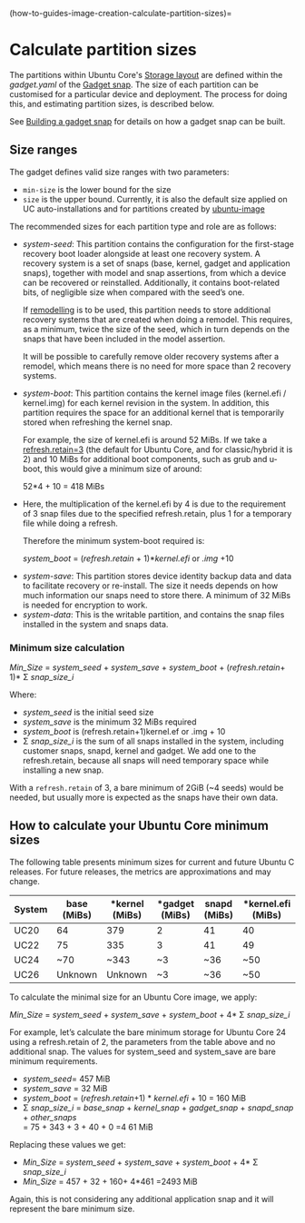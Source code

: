 (how-to-guides-image-creation-calculate-partition-sizes)=
# Calculate partition sizes

The partitions within Ubuntu Core's [Storage layout](/explanation/core-elements/storage-layout) are defined within the _gadget.yaml_ of the [Gadget snap](/reference/gadget-snap-format). The size of each partition can be customised for a particular device and deployment. The process for doing this, and estimating partition sizes, is described below.

See [Building a gadget snap](/how-to-guides/image-creation/build-a-gadget-snap) for details on how a gadget snap can be built. 

## Size ranges

The gadget defines valid size ranges with two parameters:

* `min-size` is the lower bound for the size
* `size` is the upper bound. Currently, it is also the default size applied on UC auto-installations and for partitions created by [ubuntu-image](/how-to-guides/image-creation/use-ubuntu-image)

The recommended sizes for each partition type and role are as follows:

* _system-seed_: This partition contains the configuration for the first-stage recovery boot loader alongside at least one recovery system. A recovery system is a set of snaps (base, kernel, gadget and application snaps), together with model and snap assertions, from which a device can be recovered or reinstalled. Additionally, it contains boot-related bits, of negligible size when compared with the seed’s one.

  If [remodelling](/) is to be used, this partition needs to store additional recovery systems that are created when doing a remodel. This requires, as a minimum, twice the size of the seed, which in turn depends on the snaps that have been included in the model assertion.

  It will be possible to carefully remove older recovery systems after a remodel, which means there is no need for more space than 2 recovery systems.

* _system-boot_: This partition contains the kernel image files (kernel.efi / kernel.img) for each kernel revision in the system. In addition, this partition requires the space for an additional kernel that is temporarily stored when refreshing the kernel snap.

  For example, the size of kernel.efi is around 52 MiBs. If we take a [refresh.retain=3](https://snapcraft.io/docs/managing-updates#control-updates-with-system-options-5) (the default for Ubuntu Core, and for classic/hybrid it is 2) and 10 MiBs for additional boot components, such as grub and u-boot, this would give a minimum size of around:

  52*4 + 10 = 418 MiBs

- Here, the multiplication of the kernel.efi by 4 is due to the requirement of 3 snap files due to the specified refresh.retain, plus 1 for a temporary file while doing a refresh.

   Therefore the minimum system-boot required is:


   *system_boot*  = (*refresh.retain* + 1)*_kernel.efi_ or _.img_ +10


* _system-save_: This partition stores device identity backup data and data to facilitate recovery or re-install. The size it needs depends on how much information our snaps need to store there. A minimum of 32 MiBs is needed for encryption to work.
* _system-data_: This is the writable partition, and contains the snap files installed in the system and snaps data.

### Minimum size calculation

*Min_Size* = *system_seed* + *system_save* + *system_boot* + (*refresh.retain*+ 1)* &Sigma; *snap_size_i*

Where:

* *system_seed* is the initial seed size
* *system_save* is the minimum 32 MiBs required
* *system_boot* is (refresh.retain+1)kernel.ef or .img + 10
* &Sigma;  *snap_size_i* is the sum of all snaps installed in the system, including customer snaps, snapd, kernel and gadget. We add one to the refresh.retain, because all snaps will need temporary space while installing a new snap.

With a `refresh.retain` of 3, a bare minimum of 2GiB (~4 seeds) would be needed, but usually more is expected as the snaps have their own data.

## How to calculate your Ubuntu Core minimum sizes

The following table presents minimum sizes for current and future Ubuntu C releases. For future releases, the metrics are approximations and may change. 

| System | base (MiBs) | \*kernel (MiBs) | \*gadget (MiBs) | snapd (MiBs) | \*kernel.efi (MiBs) |
| ------ | ----------- | --------------- | --------------- | ------------ | ------------------- |
| UC20   | 64          | 379             | 2               | 41           | 40                  |
| UC22   | 75          | 335             | 3               | 41           | 49                  |
| UC24   | ~70         | ~343            | ~3              | ~36          | ~50                 |
| UC26   | Unknown     | Unknown         | ~3              | ~36          | ~50                 |


To calculate the minimal size for an Ubuntu Core image, we apply:
 
*Min_Size* = *system_seed* + *system_save* + *system_boot* + 4* &Sigma;  *snap_size_i*

For example, let’s calculate the bare minimum storage for Ubuntu Core 24 using a refresh.retain of 2, the parameters from the table above and no additional snap. The values for system_seed and system_save are bare minimum requirements. 
 
- *system_seed*= 457 MiB
- *system_save* = 32 MiB
- *system_boot* = (*refresh.retain*+1) * *kernel.efi* + 10 = 160 MiB
-  &Sigma; *snap_size_i*  = *base_snap* + *kernel_snap* + *gadget_snap* + *snapd_snap* + *other_snaps*   
      = 75 + 343 + 3 + 40 + 0 =4 61 MiB 

Replacing these values we get: 

- *Min_Size* = *system_seed* + *system_save* + *system_boot* + 4*  &Sigma;  *snap_size_i*
- *Min_Size* = 457 + 32 + 160+ 4*461 =2493 MiB


Again, this is not considering any additional application snap and it will represent the bare minimum size.

